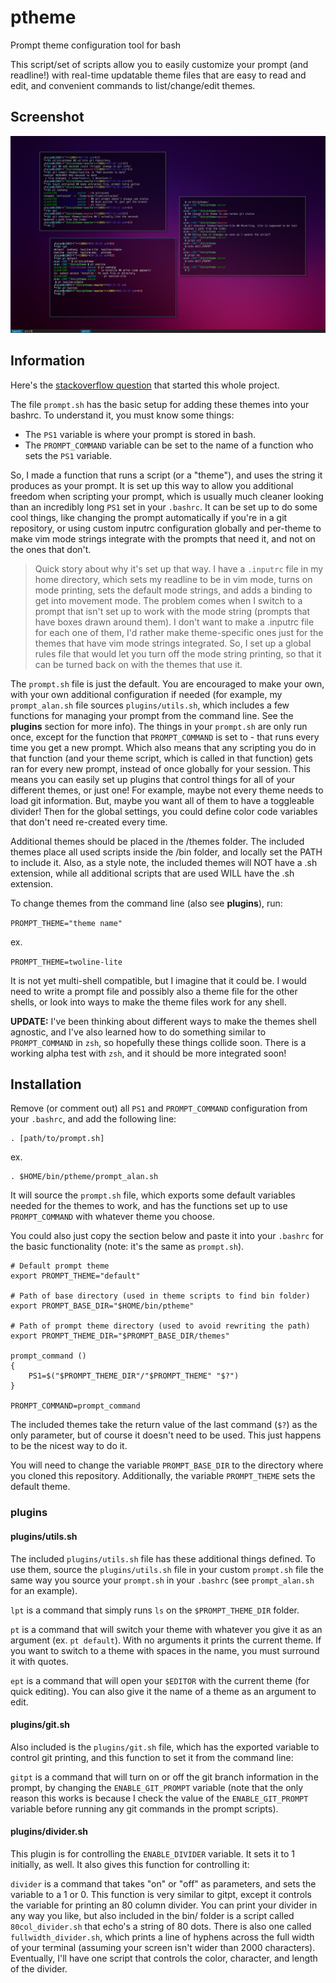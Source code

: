 # ptheme

Prompt theme configuration tool for bash

This script/set of scripts allow you to easily customize your prompt (and
readline!) with real-time updatable theme files that are easy to read and edit,
and convenient commands to list/change/edit themes.

## Screenshot

![Some of the included themes and commands](/ptheme_themes.png?raw=true "themes_scrot")

## Information

Here's the [stackoverflow question](https://stackoverflow.com/questions/3058325/what-is-the-difference-between-ps1-and-prompt-command) that started this whole project.

The file `prompt.sh` has the basic setup for adding these themes into your
bashrc.
To understand it, you must know some things:
 - The `PS1` variable is where your prompt is stored in bash.
 - The `PROMPT_COMMAND` variable can be set to the name of a function who sets
 the `PS1` variable.

So, I made a function that runs a script (or a "theme"), and uses the string it
produces as your prompt. It is set up this way to allow you additional freedom
when scripting your prompt, which is usually much cleaner looking than an
incredibly long `PS1` set in your `.bashrc`. It can be set up to do some cool
things, like changing the prompt automatically if you're in a git repository,
or using custom inputrc configuration globally and per-theme to make vim mode
strings integrate with the prompts that need it, and not on the ones that
don't.

> Quick story about why it's set up that way. I have a `.inputrc` file in my
> home directory, which sets my readline to be in vim mode, turns on mode
> printing, sets the default mode strings, and adds a binding to get into
> movement mode. The problem comes when I switch to a prompt that isn't set up
> to work with the mode string (prompts that have boxes drawn around them). I
> don't want to make a .inputrc file for each one of them, I'd rather make
> theme-specific ones just for the themes that have vim mode strings
> integrated. So, I set up a global rules file that would let you turn off the
> mode string printing, so that it can be turned back on with the themes that
> use it.

The `prompt.sh` file is just the default. You are encouraged to make your own,
with your own additional configuration if needed (for example, my
`prompt_alan.sh` file sources `plugins/utils.sh`, which includes a few
functions for managing your prompt from the command line. See the **plugins**
section for more info). The things in your `prompt.sh` are only run once,
except for the function that `PROMPT_COMMAND` is set to - that runs every time
you get a new prompt. Which also means that any scripting you do in that
function (and your theme script, which is called in that function) gets ran for
every new prompt, instead of once globally for your session. This means you can
easily set up plugins that control things for all of your different themes, or
just one! For example, maybe not every theme needs to load git information.
But, maybe you want all of them to have a toggleable divider! Then for the
global settings, you could define color code variables that don't need
re-created every time.

Additional themes should be placed in the /themes folder. The included themes
place all used scripts inside the /bin folder, and locally set the PATH to
include it. Also, as a style note, the included themes will NOT have a .sh
extension, while all additional scripts that are used WILL have the .sh
extension.

To change themes from the command line (also see **plugins**), run:

`PROMPT_THEME="theme name"`

ex.

`PROMPT_THEME=twoline-lite`

It is not yet multi-shell compatible, but I imagine that it could be. I would
need to write a prompt file and possibly also a theme file for the other
shells, or look into ways to make the theme files work for any shell.

**UPDATE:** I've been thinking about different ways to make the themes shell
agnostic, and I've also learned how to do something similar to `PROMPT_COMMAND`
in `zsh`, so hopefully these things collide soon. There is a working alpha test
with `zsh`, and it should be more integrated soon!


## Installation

Remove (or comment out) all `PS1` and `PROMPT_COMMAND` configuration from your
`.bashrc`, and add the following line:

```
. [path/to/prompt.sh]
```
ex.
```
. $HOME/bin/ptheme/prompt_alan.sh
```

It will source the `prompt.sh` file, which exports some default variables
needed for the themes to work, and has the functions set up to use
`PROMPT_COMMAND` with whatever theme you choose.

You could also just copy the section below and paste it into your `.bashrc` for
the basic functionality (note: it's the same as `prompt.sh`).

```
# Default prompt theme
export PROMPT_THEME="default"

# Path of base directory (used in theme scripts to find bin folder)
export PROMPT_BASE_DIR="$HOME/bin/ptheme"

# Path of prompt theme directory (used to avoid rewriting the path)
export PROMPT_THEME_DIR="$PROMPT_BASE_DIR/themes"

prompt_command ()
{
    PS1=$("$PROMPT_THEME_DIR"/"$PROMPT_THEME" "$?")
}

PROMPT_COMMAND=prompt_command
```

The included themes take the return value of the last command (`$?`) as the
only parameter, but of course it doesn't need to be used. This just happens to
be the nicest way to do it.

You will need to change the variable `PROMPT_BASE_DIR` to the directory where
you cloned this repository. Additionally, the variable `PROMPT_THEME` sets the
default theme.

### plugins

#### plugins/utils.sh

The included `plugins/utils.sh` file has these additional things defined. To
use them, source the `plugins/utils.sh` file in your custom `prompt.sh` file
the same way you source your `prompt.sh` in your `.bashrc` (see `prompt_alan.sh`
for an example).

`lpt` is a command that simply runs `ls` on the `$PROMPT_THEME_DIR` folder.

`pt` is a command that will switch your theme with whatever you give it as an
argument (ex. `pt default`). With no arguments it prints the current theme. If
you want to switch to a theme with spaces in the name, you must surround it
with quotes.

`ept` is a command that will open your `$EDITOR` with the current theme (for
quick editing). You can also give it the name of a theme as an argument to
edit.

#### plugins/git.sh

Also included is the `plugins/git.sh` file, which has the exported variable to
control git printing, and this function to set it from the command line:

`gitpt` is a command that will turn on or off the git branch information in the
prompt, by changing the `ENABLE_GIT_PROMPT` variable (note that the only reason
this works is because I check the value of the `ENABLE_GIT_PROMPT` variable
before running any git commands in the prompt scripts).

#### plugins/divider.sh

This plugin is for controlling the `ENABLE_DIVIDER` variable. It sets it to 1
initially, as well. It also gives this function for controlling it:

`divider` is a command that takes "on" or "off" as parameters, and sets the
variable to a 1 or 0. This function is very similar to gitpt, except it
controls the variable for printing an 80 column divider. You can print your
divider in any way you like, but also included in the bin/ folder is a script
called `80col_divider.sh` that echo's a string of 80 dots. There is also one
called `fullwidth_divider.sh`, which prints a line of hyphens across the full
width of your terminal (assuming your screen isn't wider than 2000 characters).
Eventually, I'll have one script that controls the color, character, and length
of the divider.

